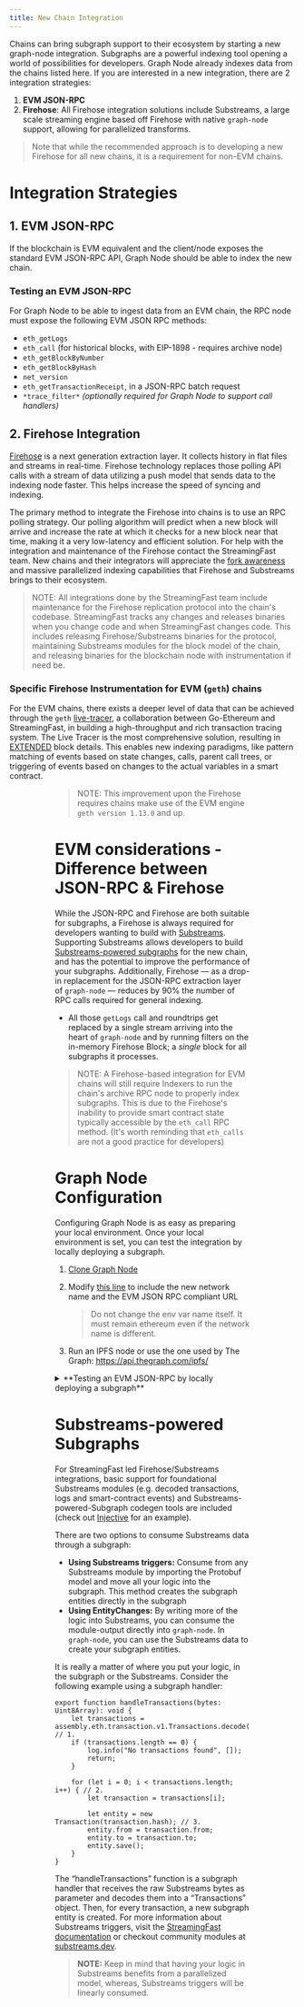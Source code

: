 ```yaml
---
title: New Chain Integration
---
```


Chains can bring subgraph support to their ecosystem by starting a new graph-node integration. Subgraphs are a powerful indexing tool opening a world of possibilities for developers. 
Graph Node already indexes data from the chains listed here. If you are interested in a new integration, there are 2 integration strategies:
1. **EVM JSON-RPC**
2. **Firehose**: All Firehose integration solutions include Substreams, a large scale streaming engine based off Firehose with native `graph-node` support, allowing for parallelized transforms.

> Note that while the recommended approach is to developing a new Firehose for all new chains, it is a requirement for non-EVM chains. 

# Integration Strategies

## 1. EVM JSON-RPC

If the blockchain is EVM equivalent and the client/node exposes the standard EVM JSON-RPC API, Graph Node should be able to index the new chain.

### Testing an EVM JSON-RPC

For Graph Node to be able to ingest data from an EVM chain, the RPC node must expose the following EVM JSON RPC methods:

- `eth_getLogs`
- `eth_call` (for historical blocks, with EIP-1898 - requires archive node)
- `eth_getBlockByNumber`
- `eth_getBlockByHash`
- `net_version`
- `eth_getTransactionReceipt`, in a JSON-RPC batch request
- `*trace_filter*` *(optionally required for Graph Node to support call handlers)*

## 2. Firehose Integration
[Firehose](https://firehose.streamingfast.io/firehose-setup/overview) is a next generation extraction layer. It collects history in flat files and streams in real-time. 
Firehose technology replaces those polling API calls with a stream of data utilizing a push model that sends data to the indexing node faster. This helps increase the speed of syncing and indexing.

The primary method to integrate the Firehose into chains is to use an RPC polling strategy. Our polling algorithm will predict when a new block will arrive and increase the rate at which it checks 
for a new block near that time, making it a very low-latency and efficient solution. For help with the integration and maintenance of the Firehose contact the StreamingFast team. 
New chains and their integrators will appreciate the [fork awareness](https://substreams.streamingfast.io/documentation/consume/reliability-guarantees) and massive parallelized indexing capabilities 
that Firehose and Substreams brings to their ecosystem.

> NOTE: All integrations done by the StreamingFast team include maintenance for the Firehose replication protocol into the chain's codebase. StreamingFast tracks any changes and releases binaries when you change code and when StreamingFast changes code. This includes releasing Firehose/Substreams binaries for the protocol, maintaining Substreams modules for the block model of the chain, and releasing binaries for the blockchain node with instrumentation if need be.

### Specific Firehose Instrumentation for EVM (`geth`) chains

For the EVM chains, there exists a deeper level of data that can be achieved through the `geth` [live-tracer](https://github.com/ethereum/go-ethereum/releases/tag/v1.14.0), a collaboration between 
Go-Ethereum and StreamingFast, in building a high-throughput and rich transaction tracing system. The Live Tracer is the most comprehensive solution, 
resulting in [EXTENDED](https://streamingfastio.medium.com/new-block-model-to-accelerate-chain-integration-9f65126e5425) block details. This enables new indexing paradigms, 
like pattern matching of events based on state changes, calls, parent call trees, or triggering of events based on changes to the actual variables in a smart contract.

<figure><figure>

> NOTE: This improvement upon the Firehose requires chains make use of the EVM engine `geth version 1.13.0` and up.  

# EVM considerations - Difference between JSON-RPC & Firehose

While the JSON-RPC and Firehose are both suitable for subgraphs, a Firehose is always required for developers wanting to build with [Substreams](https://substreams.streamingfast.io). 
Supporting Substreams allows developers to build [Substreams-powered subgraphs](https://thegraph.com/docs/en/cookbook/substreams-powered-subgraphs) for the new chain, and has the potential 
to improve the performance of your subgraphs. Additionally, Firehose — as a drop-in replacement for the JSON-RPC extraction layer of `graph-node` — reduces by 90% the number of RPC calls 
required for general indexing.

- All those `getLogs` call and roundtrips get replaced by a single stream arriving into the heart of `graph-node` and by running filters on the in-memory Firehose Block; a *single* block for
all subgraphs it processes.

> NOTE: A Firehose-based integration for EVM chains will still require Indexers to run the chain's archive RPC node to properly index subgraphs. 
> This is due to the Firehose's inability to provide smart contract state typically accessible by the `eth_call` RPC method. (It's worth reminding that `eth_calls` are not a good practice for developers)


# Graph Node Configuration 

Configuring Graph Node is as easy as preparing your local environment. Once your local environment is set, you can test the integration by locally deploying a subgraph.

1. [Clone Graph Node](https://github.com/graphprotocol/graph-node)
2. Modify [this line](https://github.com/graphprotocol/graph-node/blob/master/docker/docker-compose.yml#L22) to include the new network name and the EVM JSON RPC compliant URL
    
    > Do not change the env var name itself. It must remain ethereum even if the network name is different.
3. Run an IPFS node or use the one used by The Graph: https://api.thegraph.com/ipfs/

<details><summary>**Testing an EVM JSON-RPC by locally deploying a subgraph**</summary>
<br>
1. Install [graph-cli](https://github.com/graphprotocol/graph-cli)/n
2. Create a simple example subgraph. Some options are below:
    1. The pre-packed [Gravitar](https://github.com/graphprotocol/example-subgraph/tree/f89bdd4628efa4badae7367d4919b3f648083323) smart contract and subgraph is a good starting point
    2. Bootstrap a local subgraph from any existing smart contract or solidity dev environment [using Hardhat with a Graph plugin](https://github.com/graphprotocol/hardhat-graph)
3. Adapt the resulting `subgraph.yaml` by changing [`dataSources.network`](http://datasources.network/) to the same name previously passed on to Graph Node.
4. Create your subgraph in Graph Node: `graph create $SUBGRAPH_NAME --node $GRAPH_NODE_ENDPOINT`
5. Publish your subgraph to Graph Node: `graph deploy $SUBGRAPH_NAME --ipfs $IPFS_ENDPOINT --node $GRAPH_NODE_ENDPOINT`

Graph Node should be syncing the deployed subgraph if there are no errors. Give it time to sync, then send some GraphQL queries to the API endpoint printed in the logs.
</details>

# Substreams-powered Subgraphs

For StreamingFast led Firehose/Substreams integrations, basic support for foundational Substreams modules (e.g. decoded transactions, logs and smart-contract events) and Substreams-powered-Subgraph codegen tools are included (check out [Injective](https://substreams.streamingfast.io/documentation/intro-getting-started/intro-injective/injective-first-sps) for an example).

There are two options to consume Substreams data through a subgraph:
- **Using Substreams triggers:** Consume from any Substreams module by importing the Protobuf model and move all your logic into the subgraph. This method creates the subgraph entities directly in the subgraph
- **Using EntityChanges:**  By writing more of the logic into Substreams, you can consume the module-output directly into `graph-node`. In `graph-node`, you can use the Substreams data to create your subgraph entities.

It is really a matter of where you put your logic, in the subgraph or the Substreams. Consider the following example using a subgraph handler:

```
export function handleTransactions(bytes: Uint8Array): void {
    let transactions = assembly.eth.transaction.v1.Transactions.decode(bytes.buffer).trasanctions; // 1.
    if (transactions.length == 0) {
        log.info("No transactions found", []);
        return;
    }

    for (let i = 0; i < transactions.length; i++) { // 2.
        let transaction = transactions[i];

        let entity = new Transaction(transaction.hash); // 3.
        entity.from = transaction.from;
        entity.to = transaction.to;
        entity.save();
    }
}
```

The “handleTransactions” function is a subgraph handler that receives the raw Substreams bytes as parameter and decodes them into a “Transactions” object. 
Then, for every transaction, a new subgraph entity is created. For more information about Substreams triggers, visit 
the [StreamingFast documentation](https://substreams.streamingfast.io/documentation/consume/subgraph/triggers) or checkout community modules at [substreams.dev](http://substreams.dev).

> **NOTE:** Keep in mind that having your logic in Substreams benefits from a parallelized model, whereas, Substreams triggers will be linearly consumed.


